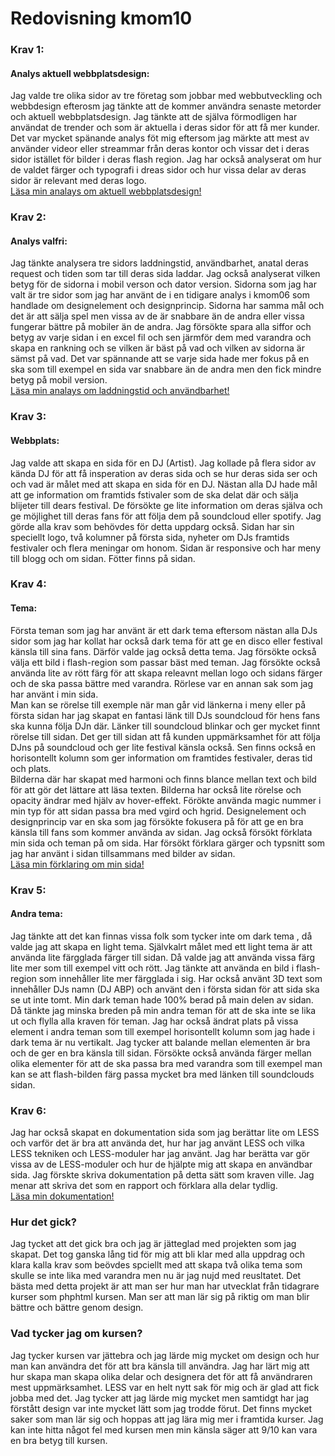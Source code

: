---
---
Redovisning kmom10
=========================

### Krav 1:
#### Analys aktuell webbplatsdesign:
Jag valde tre olika sidor av tre företag som jobbar med webbutveckling och webbdesign efterosm jag tänkte att de kommer användra senaste metorder och aktuell webbplatsdesign. Jag tänkte att de själva förmodligen har användat de trender och som är aktuella i deras sidor för att få mer kunder. Det var mycket spänande analys föt mig eftersom jag märkte att mest av använder videor eller streammar från deras kontor och vissar det i deras sidor istället för bilder i deras flash region. Jag har också analyserat om hur de valdet färger och typografi i dreas sidor och hur vissa delar av deras sidor är relevant med deras logo.  
[Läsa min analays om aktuell webbplatsdesign!](http://www.student.bth.se/~afbo19/dbwebb-kurser/design/me/redovisa/htdocs/rapport/webbplatsdesign)

### Krav 2:
#### Analys valfri:
Jag tänkte analysera tre sidors laddningstid, användbarhet, anatal deras request och tiden som tar till deras sida laddar. Jag också analyserat vilken betyg för de sidorna i mobil verson och dator version. Sidorna som jag har valt är tre sidor som jag har använt de i en tidigare analys i kmom06 som handlade om designelement och designprincip. Sidorna har samma mål och det är att sälja spel men vissa av de är snabbare än de andra eller vissa fungerar bättre på mobiler än de andra. Jag försökte spara alla siffor och betyg av varje sidan i en excel fil och sen järmför dem med varandra och skapa en rankning och se vilken är bäst på vad och vilken av sidorna är sämst på vad. Det var spännande att se varje sida hade mer fokus på en ska som till exempel en sida var snabbare än de andra men den fick mindre betyg på mobil version.  
[Läsa min analays om laddningstid och användbarhet!](http://www.student.bth.se/~afbo19/dbwebb-kurser/design/me/redovisa/htdocs/rapport/design-och-webbplatser)

### Krav 3:
#### Webbplats:

Jag valde att skapa en sida för en DJ (Artist). Jag kollade på flera sidor av kända DJ för att få insperation av deras sida och se hur deras sida ser och och vad är målet med att skapa en sida för en DJ. Nästan alla DJ hade mål att ge information om framtids fstivaler som de ska delat där och sälja blijeter till dears festival. De försökte ge lite information om deras själva och ge möjlighet till deras fans för att följa dem på soundcloud eller spotify. Jag görde alla krav som behövdes för detta uppdarg också. Sidan har sin speciellt logo, två kolumner på första sida, nyheter om DJs framtids festivaler och flera meningar om honom. Sidan är responsive och har meny till blogg och om sidan. Fötter finns på sidan.

### Krav 4:
#### Tema:
Första teman som jag har använt är ett dark tema eftersom nästan alla DJs sidor som jag har kollat har också dark tema för att ge en disco eller festival känsla till sina fans. Därför valde jag också detta tema. Jag försökte också välja ett bild i flash-region som passar bäst med teman. Jag försökte också använda lite av rött färg för att skapa releavnt mellan logo och sidans färger och de ska passa bättre med varandra. Rörlese var en annan sak som jag har använt i min sida.  
Man kan se rörelse till exemple när man går vid länkerna i meny eller på första sidan har jag skapat en fantasi länk till DJs soundcloud för hens fans ska kunna följa DJn där. Länker till soundcloud blinkar och ger mycket finnt rörelse till sidan. Det ger till sidan att få kunden uppmärksamhet för att följa DJns på soundcloud och ger lite festival känsla också.
Sen finns också en horisontellt kolumn som ger information om framtides festivaler, deras tid och plats.   
Bilderna där har skapat med harmoni och finns blance mellan text och bild för att gör det lättare att läsa texten. Bilderna har också lite rörelse och opacity ändrar med hjälv av hover-effekt. Förökte använda magic nummer i min typ för att sidan passa bra med vgird och hgrid. Designelement och designprincip var en ska som jag försökte fokusera på för att ge en bra känsla till fans som kommer använda av sidan.
Jag också försökt förklata min sida och teman på om sida. Har försökt förklara gärger och typsnitt som jag har använt i sidan tillsammans med bilder av sidan.  
[Läsa min förklaring om min sida!](http://www.student.bth.se/~afbo19/dbwebb-kurser/design/me/proj/htdocs/om)

### Krav 5:
#### Andra tema:
Jag tänkte att det kan finnas vissa folk som tycker inte om dark tema , då valde jag att skapa en light tema. Självkalrt målet med ett light tema är att använda lite färgglada färger till sidan. Då valde jag att använda vissa färg lite mer som till exempel vitt och rött. Jag tänkte att använda en bild i flash-region som innehåller lite mer färgglada i sig. Har också använt 3D text som innehåller DJs namn (DJ ABP)  och använt den i första sidan för att sida ska se ut inte tomt. 
Min dark teman hade 100% berad på main delen av sidan. Då tänkte jag minska breden på min andra teman för att de ska inte se lika ut och flylla alla kraven för teman. Jag har också ändrat plats på vissa element i andra teman som till exempel horisontellt kolumn som jag hade i dark tema är nu vertikalt. Jag tycker att balande mellan elementen är bra och de ger en bra känsla till sidan. Försökte också använda färger mellan olika elementer för att de ska passa bra med varandra som till exempel man kan se att flash-bilden färg passa mycket bra med länken till soundclouds sidan.

### Krav 6:
Jag har också skapat en dokumentation sida som jag berättar lite om LESS och varför det är bra att använda det, hur har jag använt LESS och vilka  LESS tekniken och LESS-moduler har jag använt. Jag har berätta var gör vissa av de LESS-moduler och hur de hjälpte mig att skapa en användbar sida. Jag förskte skriva dokumentation på detta sätt som kraven ville. Jag menar att skriva det som en rapport och förklara alla delar tydlig.  
[Läsa min dokumentation!](http://www.student.bth.se/~afbo19/dbwebb-kurser/design/me/proj/htdocs/dokumentation)


### Hur det gick?
Jag tycket att det gick bra och jag är jätteglad med projekten som jag skapat. Det tog ganska lång tid för mig att bli klar med alla uppdrag och klara kalla krav som beövdes spciellt med att skapa två olika tema som skulle se inte lika med varandra men nu är jag nujd med reusltatet. Det bästa med detta projekt är att man ser hur man har utvecklat från tidagrare kurser som phphtml kursen. Man ser att man lär sig på riktig om man blir bättre och bättre genom design.

### Vad tycker jag om kursen?
Jag tycker kursen var jättebra och jag lärde mig mycket om design och hur man kan användra det för att bra känsla till användra. Jag har lärt mig att hur skapa man skapa olika delar och designera det för att få användraren mest uppmärksamhet. LESS var en helt nytt sak för mig och är glad att fick jobba med det. Jag tycker att jag lärde mig mycket men samtidgt har jag förstått design var inte mycket lätt som jag trodde förut. Det finns mycket saker som man lär sig och hoppas att jag lära mig mer i framtida kurser. Jag kan inte hitta något fel med kursen men min känsla säger att 9/10 kan vara en bra betyg till kursen.